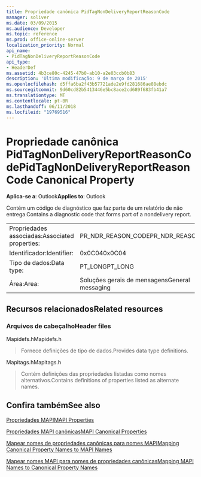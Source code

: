 ```yaml
---
title: Propriedade canônica PidTagNonDeliveryReportReasonCode
manager: soliver
ms.date: 03/09/2015
ms.audience: Developer
ms.topic: reference
ms.prod: office-online-server
localization_priority: Normal
api_name:
- PidTagNonDeliveryReportReasonCode
api_type:
- HeaderDef
ms.assetid: 4b3ce80c-4245-47b0-ab10-a2e03ccb0b83
description: 'Última modificação: 9 de março de 2015'
ms.openlocfilehash: d5ffa6ba2f43b57721ade2e9fd281686ae08ebdc
ms.sourcegitcommit: 9d60cd82b5413446e5bc8ace2cd689f683fb41a7
ms.translationtype: MT
ms.contentlocale: pt-BR
ms.lasthandoff: 06/11/2018
ms.locfileid: "19769516"
---
```

# <a name="pidtagnondeliveryreportreasoncode-canonical-property"></a><span data-ttu-id="0861a-103">Propriedade canônica PidTagNonDeliveryReportReasonCode</span><span class="sxs-lookup"><span data-stu-id="0861a-103">PidTagNonDeliveryReportReasonCode Canonical Property</span></span>

  
  
<span data-ttu-id="0861a-104">**Aplica-se a**: Outlook</span><span class="sxs-lookup"><span data-stu-id="0861a-104">**Applies to**: Outlook</span></span> 
  
<span data-ttu-id="0861a-105">Contém um código de diagnóstico que faz parte de um relatório de não entrega.</span><span class="sxs-lookup"><span data-stu-id="0861a-105">Contains a diagnostic code that forms part of a nondelivery report.</span></span>
  
|||
|:-----|:-----|
|<span data-ttu-id="0861a-106">Propriedades associadas:</span><span class="sxs-lookup"><span data-stu-id="0861a-106">Associated properties:</span></span>  <br/> |<span data-ttu-id="0861a-107">PR_NDR_REASON_CODE</span><span class="sxs-lookup"><span data-stu-id="0861a-107">PR_NDR_REASON_CODE</span></span>  <br/> |
|<span data-ttu-id="0861a-108">Identificador:</span><span class="sxs-lookup"><span data-stu-id="0861a-108">Identifier:</span></span>  <br/> |<span data-ttu-id="0861a-109">0x0C04</span><span class="sxs-lookup"><span data-stu-id="0861a-109">0x0C04</span></span>  <br/> |
|<span data-ttu-id="0861a-110">Tipo de dados:</span><span class="sxs-lookup"><span data-stu-id="0861a-110">Data type:</span></span>  <br/> |<span data-ttu-id="0861a-111">PT_LONG</span><span class="sxs-lookup"><span data-stu-id="0861a-111">PT_LONG</span></span>  <br/> |
|<span data-ttu-id="0861a-112">Área:</span><span class="sxs-lookup"><span data-stu-id="0861a-112">Area:</span></span>  <br/> |<span data-ttu-id="0861a-113">Soluções gerais de mensagens</span><span class="sxs-lookup"><span data-stu-id="0861a-113">General messaging</span></span>  <br/> |
   
## <a name="related-resources"></a><span data-ttu-id="0861a-114">Recursos relacionados</span><span class="sxs-lookup"><span data-stu-id="0861a-114">Related resources</span></span>

### <a name="header-files"></a><span data-ttu-id="0861a-115">Arquivos de cabeçalho</span><span class="sxs-lookup"><span data-stu-id="0861a-115">Header files</span></span>

<span data-ttu-id="0861a-116">Mapidefs.h</span><span class="sxs-lookup"><span data-stu-id="0861a-116">Mapidefs.h</span></span>
  
> <span data-ttu-id="0861a-117">Fornece definições de tipo de dados.</span><span class="sxs-lookup"><span data-stu-id="0861a-117">Provides data type definitions.</span></span>
    
<span data-ttu-id="0861a-118">Mapitags.h</span><span class="sxs-lookup"><span data-stu-id="0861a-118">Mapitags.h</span></span>
  
> <span data-ttu-id="0861a-119">Contém definições das propriedades listadas como nomes alternativos.</span><span class="sxs-lookup"><span data-stu-id="0861a-119">Contains definitions of properties listed as alternate names.</span></span>
    
## <a name="see-also"></a><span data-ttu-id="0861a-120">Confira também</span><span class="sxs-lookup"><span data-stu-id="0861a-120">See also</span></span>



[<span data-ttu-id="0861a-121">Propriedades MAPI</span><span class="sxs-lookup"><span data-stu-id="0861a-121">MAPI Properties</span></span>](mapi-properties.md)
  
[<span data-ttu-id="0861a-122">Propriedades MAPI canônicas</span><span class="sxs-lookup"><span data-stu-id="0861a-122">MAPI Canonical Properties</span></span>](mapi-canonical-properties.md)
  
[<span data-ttu-id="0861a-123">Mapear nomes de propriedades canônicas para nomes MAPI</span><span class="sxs-lookup"><span data-stu-id="0861a-123">Mapping Canonical Property Names to MAPI Names</span></span>](mapping-canonical-property-names-to-mapi-names.md)
  
[<span data-ttu-id="0861a-124">Mapear nomes MAPI para nomes de propriedades canônicas</span><span class="sxs-lookup"><span data-stu-id="0861a-124">Mapping MAPI Names to Canonical Property Names</span></span>](mapping-mapi-names-to-canonical-property-names.md)

